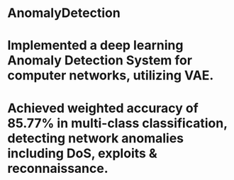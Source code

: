 # AnomalyDetection
# Implemented a deep learning Anomaly Detection System for computer networks, utilizing VAE. 
# Achieved weighted accuracy of 85.77% in multi-class classification, detecting network anomalies including DoS, exploits & reconnaissance.
